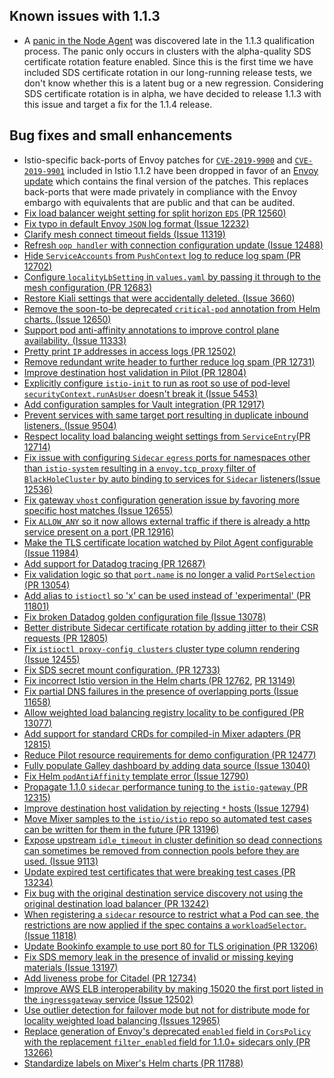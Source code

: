 ## Known issues with 1.1.3

- A [panic in the Node Agent](https://github.com/istio/istio/issues/13325) was discovered late in the 1.1.3 qualification process.  The panic only occurs in clusters with the alpha-quality SDS certificate rotation feature enabled.  Since this is the first time we have included SDS certificate rotation in our long-running release tests, we don't know whether this is a latent bug or a new regression.  Considering SDS certificate rotation is in alpha, we have decided to release 1.1.3 with this issue and target a fix for the 1.1.4 release.

## Bug fixes and small enhancements

- Istio-specific back-ports of Envoy patches for [`CVE-2019-9900`](https://cve.mitre.org/cgi-bin/cvename.cgi?name=CVE-2019-9900) and [`CVE-2019-9901`](https://cve.mitre.org/cgi-bin/cvename.cgi?name=CVE-2019-9901) included in Istio 1.1.2 have been dropped in favor of an [Envoy update](https://github.com/envoyproxy/envoy/commit/ac7aa5ac8a815e5277b4d4659c5c02145fa1d56f) which contains the final version of the patches.    This replaces back-ports that were made privately in compliance with the Envoy embargo with equivalents that are public and that can be audited.
- [Fix load balancer weight setting for split horizon `EDS` (](https://github.com/istio/istio/commit/27e1b980aa17dee6968083568ec2b0d3cb5d0b69)[PR 12560](https://github.com/istio/istio/pull/12560)[)](https://github.com/istio/istio/commit/27e1b980aa17dee6968083568ec2b0d3cb5d0b69)
- [Fix typo in default Envoy `JSON` log format (](https://github.com/istio/istio/commit/fd639acdd336da0b15dc8dec48654d330220443e)[Issue 12232](https://github.com/istio/istio/issues/12232)[)](https://github.com/istio/istio/commit/fd639acdd336da0b15dc8dec48654d330220443e)
- [Clarify mesh connect timeout fields (](https://github.com/istio/istio/commit/350f77127c31ed3a81b8979b43a39287a4d4326b)[Issue 11319](https://github.com/istio/istio/issues/11319)[)](https://github.com/istio/istio/commit/350f77127c31ed3a81b8979b43a39287a4d4326b)
- [Refresh `oop handler` with connection configuration update (](https://github.com/istio/istio/commit/52b4b97b8eb6dd4d1c3df80a8abb2548a6780c5f)[Issue 12488](https://github.com/istio/istio/issues/12488)[)](https://github.com/istio/istio/commit/52b4b97b8eb6dd4d1c3df80a8abb2548a6780c5f)
- [Hide `ServiceAccounts` from `PushContext` log to reduce log spam (](https://github.com/istio/istio/commit/cb25f887528882769337a7c4221e4122f8d2197c)[PR 12702](https://github.com/istio/istio/pull/12702)[)](https://github.com/istio/istio/commit/cb25f887528882769337a7c4221e4122f8d2197c)
- [Configure `localityLbSetting` in `values.yaml` by passing it through to the mesh configuration (](https://github.com/istio/istio/commit/de0a6b712755e2b926964de75837e66f34102d26)[PR 12683](https://github.com/istio/istio/pull/12683)[)](https://github.com/istio/istio/commit/de0a6b712755e2b926964de75837e66f34102d26)
- [Restore Kiali settings that were accidentally deleted. (](https://github.com/istio/istio/commit/0145ed7309c0854b39ab04b68298010b624ab9ab)[Issue 3660)](https://github.com/istio/istio/issues/3660)
- [Remove the soon-to-be deprecated `critical-pod` annotation from Helm charts. (](https://github.com/istio/istio/commit/b1cad5fb592a6100de35d5c1bd599b2ac9a75485)[Issue 12650](https://github.com/istio/istio/issues/12650)[)](https://github.com/istio/istio/commit/b1cad5fb592a6100de35d5c1bd599b2ac9a75485)
- [Support pod anti-affinity annotations to improve control plane availability. (](https://github.com/istio/istio/commit/a7150e49d6229581b5c2e50d8fa3dd67401b6ecc)[Issue 11333](https://github.com/istio/istio/issues/11333)[)](https://github.com/istio/istio/commit/a7150e49d6229581b5c2e50d8fa3dd67401b6ecc)
- [Pretty print `IP` addresses in access logs (](https://github.com/istio/istio/commit/ba047dc9474a10e63304b74a26787812606223ff)[PR 12502](https://github.com/istio/istio/pull/12502)[)](https://github.com/istio/istio/commit/ba047dc9474a10e63304b74a26787812606223ff)
- [Remove redundant write header to further reduce log spam (](https://github.com/istio/istio/commit/fedfd4750ffbe96e90378a257e9e414f4201adef)[PR 12731](https://github.com/istio/istio/pull/12731)[)](https://github.com/istio/istio/commit/fedfd4750ffbe96e90378a257e9e414f4201adef)
- [Improve destination host validation in Pilot (](https://github.com/istio/istio/commit/e6b39fefdb24eb78f4be7c0e7929b5c02cf3af8c)[PR 12804](https://github.com/istio/istio/pull/12804)[)](https://github.com/istio/istio/commit/e6b39fefdb24eb78f4be7c0e7929b5c02cf3af8c)
- [Explicitly configure `istio-init` to run as root so use of pod-level `securityContext.runAsUser` doesn't break it (](https://github.com/istio/istio/commit/bf0ae4940797e0db9ab1f0adddfa82046afa5ed3)[Issue 5453](https://github.com/istio/istio/issues/5453)[)](https://github.com/istio/istio/commit/bf0ae4940797e0db9ab1f0adddfa82046afa5ed3)
- [Add configuration samples for Vault integration (](https://github.com/istio/istio/commit/03ec4b4f91c10986bbde8c20b8934e33498dac93)[PR 12917)](https://github.com/istio/istio/pull/12917)
- [Prevent services with same target port resulting in duplicate inbound listeners. (](https://github.com/istio/istio/commit/7531ca17b366b516cbd0d34ffa89db3d00a90d27)[Issue 9504](https://github.com/istio/istio/issues/9504)[)](https://github.com/istio/istio/commit/7531ca17b366b516cbd0d34ffa89db3d00a90d27)
- [Respect locality load balancing weight settings from `ServiceEntry`(](https://github.com/istio/istio/commit/c97638912468009bbccc102e8ace92f4b2dd5d19)[PR 12714](https://github.com/istio/istio/pull/12714)[)](https://github.com/istio/istio/commit/c97638912468009bbccc102e8ace92f4b2dd5d19)
- [Fix issue with configuring `Sidecar` `egress` ports for namespaces other than `istio-system` resulting in a `envoy.tcp_proxy` filter of `BlackHoleCluster` by auto binding to services for `Sidecar` listeners(](https://github.com/istio/istio/commit/67085adc665017a36b77ecf4ce583a32e7705cdf)[Issue 12536](https://github.com/istio/istio/issues/12536)[)](https://github.com/istio/istio/commit/67085adc665017a36b77ecf4ce583a32e7705cdf)
- [Fix gateway `vhost` configuration generation issue by favoring more specific host matches (](https://github.com/istio/istio/commit/78f5101f47e40a66c09c4ee82bb0b186aadf6f14)[Issue 12655](https://github.com/istio/istio/issues/12655)[)](https://github.com/istio/istio/commit/78f5101f47e40a66c09c4ee82bb0b186aadf6f14)
- [Fix `ALLOW_ANY` so it now allows external traffic if there is already a http service present on a port (](https://github.com/istio/istio/commit/3a4aa250d4f08b99a753c5b4ff230cf53e2ecfd7)[PR 12916](https://github.com/istio/istio/pull/12916)[)](https://github.com/istio/istio/commit/3a4aa250d4f08b99a753c5b4ff230cf53e2ecfd7)
- [Make the TLS certificate location watched by Pilot Agent configurable (](https://github.com/istio/istio/commit/a788675c8cc25aa49a0c6aa80bbd49152b45045b)[Issue 11984](https://github.com/istio/istio/issues/11984)[)](https://github.com/istio/istio/commit/a788675c8cc25aa49a0c6aa80bbd49152b45045b)
- [Add support for Datadog tracing (](https://github.com/istio/istio/commit/d6aeaa4be18042f6da6063aff0f9806a3cdc192d)[PR 12687](https://github.com/istio/istio/pull/12687)[)](https://github.com/istio/istio/commit/d6aeaa4be18042f6da6063aff0f9806a3cdc192d)
- [Fix validation logic so that `port.name` is no longer a valid `PortSelection` (](https://github.com/istio/istio/commit/deefb3e765d8fec5b88a5048967eb9df55b584ae)[PR 13054](https://github.com/istio/istio/pull/13054)[)](https://github.com/istio/istio/commit/deefb3e765d8fec5b88a5048967eb9df55b584ae)
- [Add alias to `istioctl` so 'x' can be used instead of 'experimental' (](https://github.com/istio/istio/commit/7ff5b5e6b546ddb7db5250cf251780455336e4c4)[PR 11801](https://github.com/istio/istio/pull/11801)[)](https://github.com/istio/istio/commit/7ff5b5e6b546ddb7db5250cf251780455336e4c4)
- [Fix broken Datadog golden configuration file (](https://github.com/istio/istio/commit/8f236ca094d58e4d8d798f82ab4788ac0e9ce87e)[Issue 13078](https://github.com/istio/istio/issues/13078)[)](https://github.com/istio/istio/commit/8f236ca094d58e4d8d798f82ab4788ac0e9ce87e)
- [Better distribute Sidecar certificate rotation by adding jitter to their CSR requests (](https://github.com/istio/istio/commit/cfec06710c0142e90e2d1af9d936406f7d8b330b)[PR 12805](https://github.com/istio/istio/pull/12805)[)](https://github.com/istio/istio/commit/cfec06710c0142e90e2d1af9d936406f7d8b330b)
- [Fix `istioctl proxy-config clusters` cluster type column rendering (](https://github.com/istio/istio/commit/c4b53d7924f4a15db826c0ef1bb1c083a051b6e4)[Issue 12455](https://github.com/istio/istio/issues/12455)[)](https://github.com/istio/istio/commit/c4b53d7924f4a15db826c0ef1bb1c083a051b6e4)
- [Fix SDS secret mount configuration. (](https://github.com/istio/istio/commit/41b831f443914c3dd97f1b761c2fb9afed29850e)[PR 12733](https://github.com/istio/istio/pull/12733)[)](https://github.com/istio/istio/commit/41b831f443914c3dd97f1b761c2fb9afed29850e)
- [Fix incorrect Istio version in the Helm charts (](https://github.com/istio/istio/commit/d7f1286834cf5d4e2f86dc2611cd2373ad192bf7)[PR 12762](https://github.com/istio/istio/pull/12762), [PR 13149](https://github.com/istio/istio/pull/13149)[)](https://github.com/istio/istio/commit/d7f1286834cf5d4e2f86dc2611cd2373ad192bf7)
- [Fix partial DNS failures in the presence of overlapping ports (](https://github.com/istio/istio/commit/497c85e7f4e0a0783991d015023a1393a60d4731)[Issue 11658](https://github.com/istio/istio/issues/11658)[)](https://github.com/istio/istio/commit/497c85e7f4e0a0783991d015023a1393a60d4731)
- [Allow weighted load balancing registry locality to be configured (](https://github.com/istio/istio/commit/7e813b47e2f35d8cf3a39a5972d8643b9bac8f33)[PR 13077](https://github.com/istio/istio/pull/13077)[)](https://github.com/istio/istio/commit/7e813b47e2f35d8cf3a39a5972d8643b9bac8f33)
- [Add support for standard CRDs for compiled-in Mixer adapters (](https://github.com/istio/istio/commit/25eedac3845b52a523234c74240a5e6ce91c462e)[PR 12815](https://github.com/istio/istio/pull/12815)[)](https://github.com/istio/istio/commit/25eedac3845b52a523234c74240a5e6ce91c462e)
- [Reduce Pilot resource requirements for demo configuration (](https://github.com/istio/istio/commit/4a2b0017721d4e0998a74712ac94757191c5f64f)[PR 12477](https://github.com/istio/istio/pull/12477)[)](https://github.com/istio/istio/commit/4a2b0017721d4e0998a74712ac94757191c5f64f)
- [Fully populate Galley dashboard by adding data source (](https://github.com/istio/istio/commit/aec5f8b9eaa52d75091e813df84c393bc50fbb93)[Issue 13040](https://github.com/istio/istio/issues/13040)[)](https://github.com/istio/istio/commit/aec5f8b9eaa52d75091e813df84c393bc50fbb93)
- [Fix Helm `podAntiAffinity` template error (](https://github.com/istio/istio/commit/75b00d708b6319d20eb6669d76e2421455695967)[Issue 12790](https://github.com/istio/istio/issues/12790)[)](https://github.com/istio/istio/commit/75b00d708b6319d20eb6669d76e2421455695967)
- [Propagate 1.1.0 `sidecar` performance tuning to the `istio-gateway` (](https://github.com/istio/istio/commit/bfea6044ef93511bcdf5b26faf53c0e33a1da4f7)[PR 12315](https://github.com/istio/istio/pull/12315)[)](https://github.com/istio/istio/commit/bfea6044ef93511bcdf5b26faf53c0e33a1da4f7)
- [Improve destination host validation by rejecting `*` hosts (](https://github.com/istio/istio/commit/cccb01eb5f1cb1e769c6e19e79528f4bf0d8c1f4)[Issue 12794](https://github.com/istio/istio/issues/12794)[)](https://github.com/istio/istio/commit/cccb01eb5f1cb1e769c6e19e79528f4bf0d8c1f4)
- [Move Mixer samples to the `istio/istio` repo so automated test cases can be written for them in the future (](https://github.com/istio/istio/commit/c30c91c739617c6fdba4cd0ef846c51be3949439)[PR 13196](https://github.com/istio/istio/pull/13196)[)](https://github.com/istio/istio/commit/c30c91c739617c6fdba4cd0ef846c51be3949439)
- [Expose upstream `idle_timeout` in cluster definition so dead connections can sometimes be removed from connection pools before they are used. (](https://github.com/istio/istio/commit/e961061885161a3235b0851cc5fb64f69a6779db)[Issue 9113](https://github.com/istio/istio/issues/9113)[)](https://github.com/istio/istio/commit/e961061885161a3235b0851cc5fb64f69a6779db)
- [Update expired test certificates that were breaking test cases (](https://github.com/istio/istio/commit/4b5666af2cf9c8eb78b071b7b4ea06daab782678)[PR 13234](https://github.com/istio/istio/pull/13234)[)](https://github.com/istio/istio/commit/4b5666af2cf9c8eb78b071b7b4ea06daab782678)
- [Fix bug with the original destination service discovery not using the original destination load balancer (](https://github.com/istio/istio/commit/cc09c8de63ce950906bd91c73085ecb474123e14)[PR 13242](https://github.com/istio/istio/pull/13242)[)](https://github.com/istio/istio/commit/cc09c8de63ce950906bd91c73085ecb474123e14)
- [When registering a `sidecar` resource to restrict what a Pod can see, the restrictions are now applied if the spec contains a `workloadSelector`. (](https://github.com/istio/istio/commit/3b3992b0ecf501fdc9724abcd30128b7823be77f)[Issue 11818](https://github.com/istio/istio/issues/11818)[)](https://github.com/istio/istio/commit/3b3992b0ecf501fdc9724abcd30128b7823be77f)
- [Update Bookinfo example to use port 80 for TLS origination (](https://github.com/istio/istio/commit/11787675d47b892462ee245f6b1869df090b4991)[PR 13206](https://github.com/istio/istio/pull/13206)[)](https://github.com/istio/istio/commit/11787675d47b892462ee245f6b1869df090b4991)
- [Fix SDS memory leak in the presence of invalid or missing keying materials (](https://github.com/istio/istio/commit/2a39a33f0b06d865e4df52a0594973baf6ada405)[Issue 13197](https://github.com/istio/istio/issues/13197)[)](https://github.com/istio/istio/commit/2a39a33f0b06d865e4df52a0594973baf6ada405)
- [Add liveness probe for Citadel (](https://github.com/istio/istio/commit/b5f104c79931a2b789a0338467e9044a488aa070)[PR 12734](https://github.com/istio/istio/pull/12734)[)](https://github.com/istio/istio/commit/b5f104c79931a2b789a0338467e9044a488aa070)
- [Improve AWS ELB interoperability by making 15020 the first port listed in the `ingressgateway` service (](https://github.com/istio/istio/commit/eda1935991e667f7609a07c616b143f0e5f51a42)[Issue 12502](https://github.com/istio/istio/issues/12503)[)](https://github.com/istio/istio/commit/eda1935991e667f7609a07c616b143f0e5f51a42)
- [Use outlier detection for failover mode but not for distribute mode for locality weighted load balancing (](https://github.com/istio/istio/commit/07da3bebff5268b150f180628a5314cfc37251a8)[Issues 12965](https://github.com/istio/istio/issues/12961)[)](https://github.com/istio/istio/commit/07da3bebff5268b150f180628a5314cfc37251a8)
- [Replace generation of Envoy's deprecated `enabled` field in `CorsPolicy` with the replacement `filter_enabled` field for 1.1.0+ sidecars only (](https://github.com/istio/istio/commit/b537eab247a8159f005891c59685f4d3c7c83811)[PR 13266](https://github.com/istio/istio/pull/13266)[)](https://github.com/istio/istio/commit/b537eab247a8159f005891c59685f4d3c7c83811)
- [Standardize labels on Mixer's Helm charts (](https://github.com/istio/istio/commit/b7a84b57cc3dc3975ee6ac3cf5bf7d11ac69127a)[PR 11788](https://github.com/istio/istio/pull/11788)[)](https://github.com/istio/istio/commit/b7a84b57cc3dc3975ee6ac3cf5bf7d11ac69127a)

